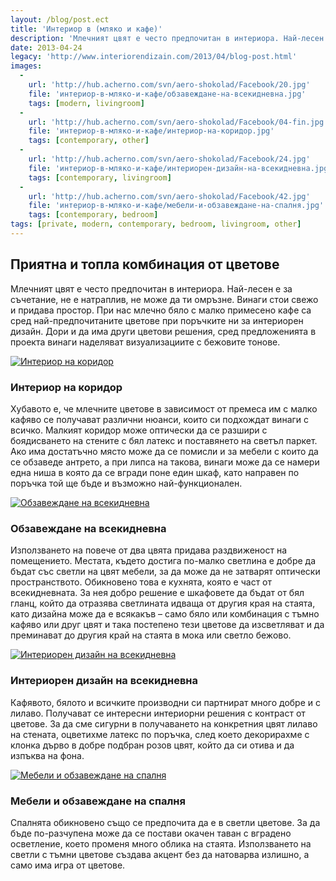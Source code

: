 ```yaml
---
layout: /blog/post.ect
title: 'Интериор в (мляко и кафе)'
description: 'Млечният цвят е често предпочитан в интериора. Най-лесен е за съчетание, не е натраплив, не може да ти омръзне. Винаги стои свежо и придава простор. При нас млечно бяло с малко примесено кафе са сред най-предпочитаните цветове при поръчките ни за интериорен дизайн.'
date: 2013-04-24
legacy: 'http://www.interiorendizain.com/2013/04/blog-post.html'
images:
  -
    url: 'http://hub.acherno.com/svn/aero-shokolad/Facebook/20.jpg'
    file: 'интериор-в-мляко-и-кафе/обзавеждане-на-всекидневна.jpg'
    tags: [modern, livingroom]
  -
    url: 'http://hub.acherno.com/svn/aero-shokolad/Facebook/04-fin.jpg'
    file: 'интериор-в-мляко-и-кафе/интериор-на-коридор.jpg'
    tags: [contemporary, other]
  -
    url: 'http://hub.acherno.com/svn/aero-shokolad/Facebook/24.jpg'
    file: 'интериор-в-мляко-и-кафе/интериорен-дизайн-на-всекидневна.jpg'
    tags: [contemporary, livingroom]
  -
    url: 'http://hub.acherno.com/svn/aero-shokolad/Facebook/42.jpg'
    file: 'интериор-в-мляко-и-кафе/мебели-и-обзавеждане-на-спалня.jpg'
    tags: [contemporary, bedroom]
tags: [private, modern, contemporary, bedroom, livingroom, other]
---
```

## Приятна и топла **комбинация от цветове**
Млечният цвят е често предпочитан в интериора. Най-лесен е за съчетание, не е натраплив, не може да ти омръзне. Винаги стои свежо и придава простор. При нас млечно бяло с малко примесено кафе са сред най-предпочитаните цветове при поръчките ни за интериорен дизайн. Дори и да има други цветови решения, сред предложенията в проекта винаги наделяват визуализациите с бежовите тонове.

[![Интериор на коридор](интериор-в-мляко-и-кафе/интериор-на-коридор.jpg)](http://acherno.bg/интериорен-дизайн/апартамент/аеро-шоколад/интериор.html)
### Интериор на **коридор**

Хубавото е, че млечните цветове в зависимост от премеса им с малко кафяво се получават различни нюанси, които си подхождат винаги с всичко. Малкият коридор може оптически да се разшири с боядисването на стените с бял латекс и поставянето на светъл паркет. Ако има достатъчно място може да се помисли и за мебели с които да се обзаведе антрето, а при липса на такова, винаги може да се намери една ниша в която да се вгради поне един шкаф, като направен по поръчка той ще бъде и възможно най-функционален.

[![Обзавеждане на всекидневна](интериор-в-мляко-и-кафе/обзавеждане-на-всекидневна.jpg)](http://acherno.bg/интериорен-дизайн/апартамент/аеро-шоколад/интериор.html)
### Обзавеждане на **всекидневна**

Използването на повече от два цвята придава раздвиженост на помещението. Местата, където достига по-малко светлина е добре да бъдат със светли на цвят мебели, за да може да не затварят оптически пространството. Обикновено това е кухнята, която е част от всекидневната. За нея добро решение е шкафовете да бъдат от бял гланц, който да отразява светлината идваща от другия края на стаята, като дизайна може да е всякакъв – само бяло или комбинация с тъмно кафяво или друг цвят и така постепено тези цветове да изсветляват и да преминават до другия край на стаята в мока или светло бежово.

[![Интериорен дизайн на всекидневна](интериор-в-мляко-и-кафе/интериорен-дизайн-на-всекидневна.jpg)](http://acherno.bg/интериорен-дизайн/апартамент/аеро-шоколад/интериор.html)
### Интериорен дизайн на **всекидневна**

Кафявото, бялото и всичките производни си партнират много добре и с лилаво. Получават се интересни интериорни решения с контраст от цветове. За да сме сигурни в получаването на конкретния цвят лилаво на стената, оцветихме латекс по поръчка, след което декорирахме с клонка дърво в добре подбран розов цвят, който да си отива и да изпъква на фона.

[![Мебели и обзавеждане на спалня](интериор-в-мляко-и-кафе/мебели-и-обзавеждане-на-спалня.jpg)](http://acherno.bg/интериорен-дизайн/апартамент/аеро-шоколад/интериор.html)
### Мебели и обзавеждане на **спалня**

Спалнята обикновено също се предпочита да е в светли цветове. За да бъде по-разчупена може да се постави окачен таван с вградено осветление, което променя много облика на стаята. Използването на светли с тъмни цветове създава акцент без да натоварва излишно, а само има игра от цветове.